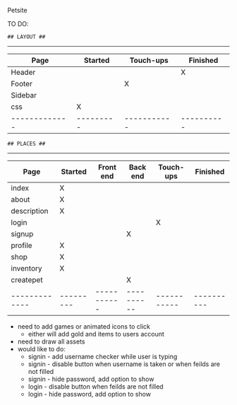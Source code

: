 Petsite

TO DO:

    ## LAYOUT ##
________________________________________________
| Page        | Started | Touch-ups | Finished |
|-------------|---------|-----------|----------|
| Header      |         |           |    X     |
| Footer      |         |     X     |          |
| Sidebar     |         |           |          |
| css         |    X    |           |          |
|-------------|---------|-----------|----------|

    ## PLACES ##
_______________________________________________________________________
| Page        | Started | Front end | Back end | Touch-ups | Finished |
|-------------|---------|-----------|----------|-----------|----------|
| index       |    X    |           |          |           |          |
| about       |    X    |           |          |           |          |
| description |    X    |           |          |           |          |
| login       |         |           |          |     X     |          |
| signup      |         |           |    X     |           |          |
| profile     |    X    |           |          |           |          |
| shop        |    X    |           |          |           |          |
| inventory   |    X    |           |          |           |          |
| createpet   |         |           |    X     |           |          |
|-------------|---------|-----------|----------|-----------|----------|

- need to add games or animated icons to click
    - either will add gold and items to users account
- need to draw all assets
- would like to do:
    - signin - add username checker while user is typing
    - signin - disable button when username is taken or when feilds are not filled
    - signin - hide password, add option to show
    - login - disable button when feilds are not filled
    - login - hide password, add option to show